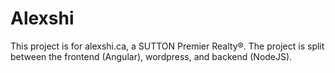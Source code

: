 # Alexshi

This project is for alexshi.ca, a SUTTON Premier Realty®. The project is split between the frontend (Angular), wordpress, and backend (NodeJS).

